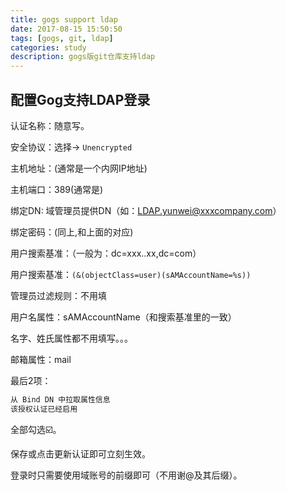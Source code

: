 ```yaml
---
title: gogs support ldap
date: 2017-08-15 15:50:50
tags: [gogs, git, ldap]
categories: study
description: gogs版git仓库支持ldap
---
```


## 配置Gog支持LDAP登录

认证名称：随意写。

安全协议：选择-> `Unencrypted`


主机地址：(通常是一个内网IP地址)


主机端口：389(通常是)


绑定DN: 域管理员提供DN（如：LDAP.yunwei@xxxcompany.com）

绑定密码：(同上,和上面的对应)


用户搜索基准：（一般为：dc=xxx..xx,dc=com）


用户搜索基准：`(&(objectClass=user)(sAMAccountName=%s))`

管理员过滤规则：不用填

用户名属性：sAMAccountName（和搜索基准里的一致）


名字、姓氏属性都不用填写。。。



邮箱属性：mail



最后2项：
```bash
从 Bind DN 中拉取属性信息
该授权认证已经启用
```
全部勾选☑️。

保存或点击更新认证即可立刻生效。

登录时只需要使用域账号的前缀即可（不用谢@及其后缀）。


